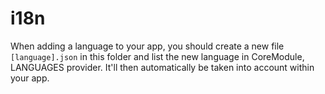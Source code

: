 # i18n

When adding a language to your app, you should create a new file `[language].json` in this folder and list the new language in CoreModule, LANGUAGES provider. It'll then automatically be taken into account within your app.
